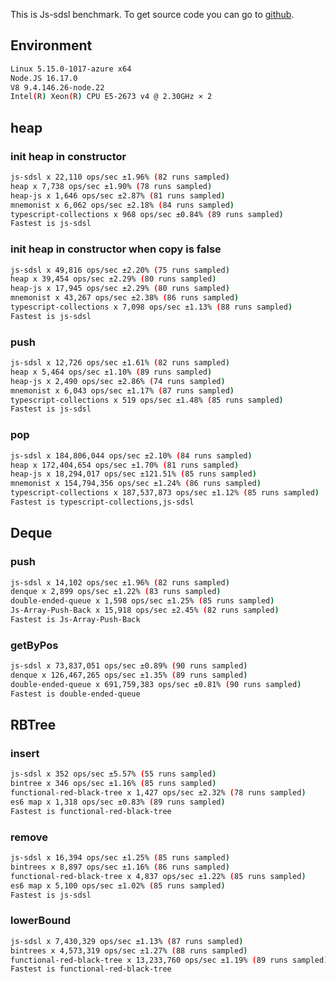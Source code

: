 This is Js-sdsl benchmark. To get source code you can go to [github](https://github.com/js-sdsl/benchmark).

## Environment

```bash
Linux 5.15.0-1017-azure x64
Node.JS 16.17.0
V8 9.4.146.26-node.22
Intel(R) Xeon(R) CPU E5-2673 v4 @ 2.30GHz × 2
```

## heap

### init heap in constructor

```bash
js-sdsl x 22,110 ops/sec ±1.96% (82 runs sampled)
heap x 7,738 ops/sec ±1.90% (78 runs sampled)
heap-js x 1,646 ops/sec ±2.87% (81 runs sampled)
mnemonist x 6,062 ops/sec ±2.18% (84 runs sampled)
typescript-collections x 968 ops/sec ±0.84% (89 runs sampled)
Fastest is js-sdsl
```

### init heap in constructor when copy is false

```bash
js-sdsl x 49,816 ops/sec ±2.20% (75 runs sampled)
heap x 39,454 ops/sec ±2.29% (80 runs sampled)
heap-js x 17,945 ops/sec ±2.29% (80 runs sampled)
mnemonist x 43,267 ops/sec ±2.38% (86 runs sampled)
typescript-collections x 7,098 ops/sec ±1.13% (88 runs sampled)
Fastest is js-sdsl
```

### push

```bash
js-sdsl x 12,726 ops/sec ±1.61% (82 runs sampled)
heap x 5,464 ops/sec ±1.10% (89 runs sampled)
heap-js x 2,490 ops/sec ±2.86% (74 runs sampled)
mnemonist x 6,043 ops/sec ±1.17% (87 runs sampled)
typescript-collections x 519 ops/sec ±1.48% (85 runs sampled)
Fastest is js-sdsl
```

### pop

```bash
js-sdsl x 184,806,044 ops/sec ±2.10% (84 runs sampled)
heap x 172,404,654 ops/sec ±1.70% (81 runs sampled)
heap-js x 18,294,017 ops/sec ±121.51% (85 runs sampled)
mnemonist x 154,794,356 ops/sec ±1.24% (86 runs sampled)
typescript-collections x 187,537,873 ops/sec ±1.12% (85 runs sampled)
Fastest is typescript-collections,js-sdsl
```

## Deque

### push

```bash
js-sdsl x 14,102 ops/sec ±1.96% (82 runs sampled)
denque x 2,899 ops/sec ±1.22% (83 runs sampled)
double-ended-queue x 1,598 ops/sec ±1.25% (85 runs sampled)
Js-Array-Push-Back x 15,918 ops/sec ±2.45% (82 runs sampled)
Fastest is Js-Array-Push-Back
```

### getByPos

```bash
js-sdsl x 73,837,051 ops/sec ±0.89% (90 runs sampled)
denque x 126,467,265 ops/sec ±1.35% (89 runs sampled)
double-ended-queue x 691,759,383 ops/sec ±0.81% (90 runs sampled)
Fastest is double-ended-queue
```

## RBTree

### insert

```bash
js-sdsl x 352 ops/sec ±5.57% (55 runs sampled)
bintree x 346 ops/sec ±1.16% (85 runs sampled)
functional-red-black-tree x 1,427 ops/sec ±2.32% (78 runs sampled)
es6 map x 1,318 ops/sec ±0.83% (89 runs sampled)
Fastest is functional-red-black-tree
```

### remove

```bash
js-sdsl x 16,394 ops/sec ±1.25% (85 runs sampled)
bintrees x 8,897 ops/sec ±1.16% (86 runs sampled)
functional-red-black-tree x 4,837 ops/sec ±1.22% (85 runs sampled)
es6 map x 5,100 ops/sec ±1.02% (85 runs sampled)
Fastest is js-sdsl
```

### lowerBound

```bash
js-sdsl x 7,430,329 ops/sec ±1.13% (87 runs sampled)
bintrees x 4,573,319 ops/sec ±1.27% (88 runs sampled)
functional-red-black-tree x 13,233,760 ops/sec ±1.19% (89 runs sampled)
Fastest is functional-red-black-tree
```
